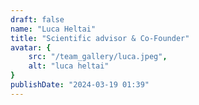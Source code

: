 ```yaml
---
draft: false
name: "Luca Heltai"
title: "Scientific advisor & Co-Founder"
avatar: {
    src: "/team_gallery/luca.jpeg",
    alt: "luca heltai"
}
publishDate: "2024-03-19 01:39"
---
```

